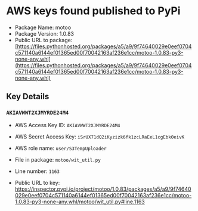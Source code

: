 # AWS keys found published to PyPi

* Package Name: motoo
* Package Version: 1.0.83
* Public URL to package: [https://files.pythonhosted.org/packages/a5/a9/9f74640029e0eef0704c571140a6144ef01365ed00f70042163af236e1cc/motoo-1.0.83-py3-none-any.whl](https://files.pythonhosted.org/packages/a5/a9/9f74640029e0eef0704c571140a6144ef01365ed00f70042163af236e1cc/motoo-1.0.83-py3-none-any.whl)

## Key Details

### `AKIAVWWT2XJMYRDE24M4`

* AWS Access Key ID: `AKIAVWWT2XJMYRDE24M4`
* AWS Secret Access Key: `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` 
* AWS role name: `user/S3TempUploader`
* File in package: `motoo/wit_util.py`
* Line number: `1163`

* Public URL to key: https://inspector.pypi.io/project/motoo/1.0.83/packages/a5/a9/9f74640029e0eef0704c571140a6144ef01365ed00f70042163af236e1cc/motoo-1.0.83-py3-none-any.whl/motoo/wit_util.py#line.1163


